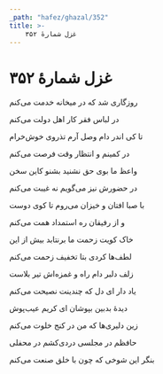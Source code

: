 ```yaml
---
_path: "hafez/ghazal/352"
title: >-
    غزل شمارهٔ ۳۵۲
---
```

# غزل شمارهٔ ۳۵۲

<div class="b" id="bn1"><div class="m1"><p>روزگاری شد که در میخانه خدمت می‌کنم</p></div>
<div class="m2"><p>در لباس فقر کار اهل دولت می‌کنم</p></div></div>
<div class="b" id="bn2"><div class="m1"><p>تا کی اندر دام وصل آرم تذروی خوش‌خرام</p></div>
<div class="m2"><p>در کمینم و انتظار وقت فرصت می‌کنم</p></div></div>
<div class="b" id="bn3"><div class="m1"><p>واعظ ما بوی حق نشنید بشنو کاین سخن</p></div>
<div class="m2"><p>در حضورش نیز می‌گویم نه غیبت می‌کنم</p></div></div>
<div class="b" id="bn4"><div class="m1"><p>با صبا افتان و خیزان می‌روم تا کوی دوست</p></div>
<div class="m2"><p>و از رفیقان ره استمداد همت می‌کنم</p></div></div>
<div class="b" id="bn5"><div class="m1"><p>خاک کویت زحمت ما برنتابد بیش از این</p></div>
<div class="m2"><p>لطف‌ها کردی بتا تخفیف زحمت می‌کنم</p></div></div>
<div class="b" id="bn6"><div class="m1"><p>زلف دلبر دام راه و غمزه‌اش تیر بلاست</p></div>
<div class="m2"><p>یاد دار ای دل که چندینت نصیحت می‌کنم</p></div></div>
<div class="b" id="bn7"><div class="m1"><p>دیدهٔ بدبین بپوشان ای کریم عیب‌پوش</p></div>
<div class="m2"><p>زین دلیری‌ها که من در کنج خلوت می‌کنم</p></div></div>
<div class="b" id="bn8"><div class="m1"><p>حافظم در مجلسی دردی‌کشم در محفلی</p></div>
<div class="m2"><p>بنگر این شوخی که چون با خلق صنعت می‌کنم</p></div></div>
